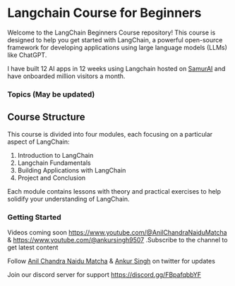 # Langchain Course for Beginners

Welcome to the LangChain Beginners Course repository! This course is designed to help you get started with LangChain, a powerful open-source framework for developing applications using large language models (LLMs) like ChatGPT.

I have built 12 AI apps in 12 weeks using Langchain hosted on [SamurAI](thesamur.ai) and have onboarded million visitors a month.


### Topics (May be updated)

## Course Structure

This course is divided into four modules, each focusing on a particular aspect of LangChain:

1. Introduction to LangChain
2. Langchain Fundamentals
3. Building Applications with LangChain
4. Project and Conclusion

Each module contains lessons with theory and practical exercises to help solidify your understanding of LangChain.



### Getting Started

Videos coming soon https://www.youtube.com/@AnilChandraNaiduMatcha & https://www.youtube.com/@ankursingh9507
.Subscribe to the channel to get latest content

Follow [Anil Chandra Naidu Matcha](https://twitter.com/matchaman11) & [Ankur Singh](https://twitter.com/ankur_maker) on twitter for updates

Join our discord server for support https://discord.gg/FBpafqbbYF
